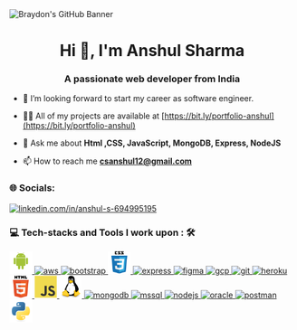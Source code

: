 <img src="https://blogger.googleusercontent.com/img/b/R29vZ2xl/AVvXsEg41bs0vggYsEA84GqggiBSh-PilOqPWtnBafBESwORIT7gMc8gp_zIeOKuwzH9y9Hn1_gDgpi9itIfnZZFRTYaKyQdL924xAdTkXdIYX4joFw-O9BbBnybkazMZW96PGKkQgLNuNlE154WRgs3L-q0SHg8b47upbdgTLthXMf89AdGYbKxL4iO8WdpLWw/s3250/Blue%20Modern%20Elegant%20Corporate%20Personal%20Profile%20LinkedIn%20Banner.png" alt="Braydon's GitHub Banner" style="max-width: 100%;">

<h1 align="center">Hi 👋, I'm Anshul Sharma</h1>
<h3 align="center">A passionate web developer from India</h3>



- 🔭 I’m looking forward to start my career as software engineer.

- 👨‍💻 All of my projects are available at [https://bit.ly/portfolio-anshul](https://bit.ly/portfolio-anshul)
 
- 💬 Ask me about **Html ,CSS, JavaScript, MongoDB, Express, NodeJS**

- 📫 How to reach me **csanshul12@gmail.com**

<h3 align="left">🌐 Socials:</h3>
<p align="left">
<a href="https://linkedin.com/in/linkedin.com/in/anshul-s-694995195" target="blank"><img align="center" src="https://raw.githubusercontent.com/rahuldkjain/github-profile-readme-generator/master/src/images/icons/Social/linked-in-alt.svg" alt="linkedin.com/in/anshul-s-694995195" height="30" width="40" /></a>
</p>

<h3 align="left">💻 Tech-stacks and Tools I work upon : 🛠</h3>
<p align="left"> <a href="https://developer.android.com" target="_blank" rel="noreferrer"> <img src="https://raw.githubusercontent.com/devicons/devicon/master/icons/android/android-original-wordmark.svg" alt="android" width="40" height="40"/> </a> <a href="https://aws.amazon.com" target="_blank" rel="noreferrer"> <img src="https://img.icons8.com/?size=512&id=nTxnreeoeQxh&format=png" alt="aws" width="40" height="40"/> </a> <a href="https://getbootstrap.com" target="_blank" rel="noreferrer"> <img src="https://img.icons8.com/?size=512&id=PndQWK6M1Hjo&format=png" alt="bootstrap" width="40" height="40"/> </a> <a href="https://www.w3schools.com/css/" target="_blank" rel="noreferrer"> <img src="https://raw.githubusercontent.com/devicons/devicon/master/icons/css3/css3-original-wordmark.svg" alt="css3" width="40" height="40"/> </a> <a href="https://expressjs.com" target="_blank" rel="noreferrer"> <img src="https://img.icons8.com/?size=512&id=WNoJgbzDr3i2&format=png" alt="express" width="40" height="40"/> </a> <a href="https://www.figma.com/" target="_blank" rel="noreferrer"> <img src="https://www.vectorlogo.zone/logos/figma/figma-icon.svg" alt="figma" width="40" height="40"/> </a> <a href="https://cloud.google.com" target="_blank" rel="noreferrer"> <img src="https://www.vectorlogo.zone/logos/google_cloud/google_cloud-icon.svg" alt="gcp" width="40" height="40"/> </a> <a href="https://git-scm.com/" target="_blank" rel="noreferrer"> <img src="https://www.vectorlogo.zone/logos/git-scm/git-scm-icon.svg" alt="git" width="40" height="40"/> </a> <a href="https://heroku.com" target="_blank" rel="noreferrer"> <img src="https://www.vectorlogo.zone/logos/heroku/heroku-icon.svg" alt="heroku" width="40" height="40"/> </a> <a href="https://www.w3.org/html/" target="_blank" rel="noreferrer"> <img src="https://raw.githubusercontent.com/devicons/devicon/master/icons/html5/html5-original-wordmark.svg" alt="html5" width="40" height="40"/> </a> <a href="https://developer.mozilla.org/en-US/docs/Web/JavaScript" target="_blank" rel="noreferrer"> <img src="https://raw.githubusercontent.com/devicons/devicon/master/icons/javascript/javascript-original.svg" alt="javascript" width="40" height="40"/> </a> <a href="https://www.linux.org/" target="_blank" rel="noreferrer"> <img src="https://raw.githubusercontent.com/devicons/devicon/master/icons/linux/linux-original.svg" alt="linux" width="40" height="40"/> </a> <a href="https://www.mongodb.com/" target="_blank" rel="noreferrer"> <img src="https://img.icons8.com/?size=512&id=8rKdRqZFLurS&format=png" alt="mongodb" width="40" height="40"/> </a> <a href="https://www.microsoft.com/en-us/sql-server" target="_blank" rel="noreferrer"> <img src="https://img.icons8.com/?size=512&id=m4jPUWKxN9UY&format=png" alt="mssql" width="40" height="40"/> </a> <a href="https://nodejs.org" target="_blank" rel="noreferrer"> <img src="https://cdn-icons-png.flaticon.com/512/919/919825.png" alt="nodejs" width="40" height="40"/> </a> <a href="https://www.oracle.com/" target="_blank" rel="noreferrer"> <img src="https://cdn-icons-png.flaticon.com/512/2906/2906274.png" alt="oracle" width="40" height="40"/> </a> <a href="https://postman.com" target="_blank" rel="noreferrer"> <img src="https://www.vectorlogo.zone/logos/getpostman/getpostman-icon.svg" alt="postman" width="40" height="40"/> </a> <a href="https://www.python.org" target="_blank" rel="noreferrer"> <img src="https://raw.githubusercontent.com/devicons/devicon/master/icons/python/python-original.svg" alt="python" width="40" height="40"/> </a> </p>
